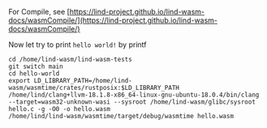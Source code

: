 For Compile, see [https://lind-project.github.io/lind-wasm-docs/wasmCompile/](https://lind-project.github.io/lind-wasm-docs/wasmCompile/)

Now let try to print `hello world!` by printf

```
cd /home/lind-wasm/lind-wasm-tests
git switch main
cd hello-world
export LD_LIBRARY_PATH=/home/lind-wasm/wasmtime/crates/rustposix:$LD_LIBRARY_PATH
/home/lind/clang+llvm-18.1.8-x86_64-linux-gnu-ubuntu-18.0.4/bin/clang --target=wasm32-unknown-wasi --sysroot /home/lind-wasm/glibc/sysroot hello.c -g -O0 -o hello.wasm
/home/lind/lind-wasm/wasmtime/target/debug/wasmtime hello.wasm
```
